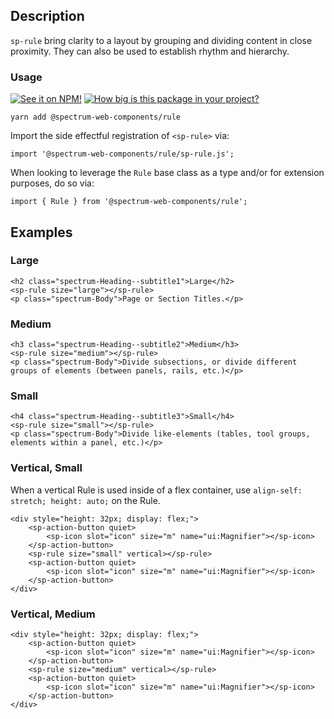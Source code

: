 ## Description

`sp-rule` bring clarity to a layout by grouping and dividing content in close proximity. They can also be used to establish rhythm and hierarchy.

### Usage

[![See it on NPM!](https://img.shields.io/npm/v/@spectrum-web-components/rule?style=for-the-badge)](https://www.npmjs.com/package/@spectrum-web-components/rule)
[![How big is this package in your project?](https://img.shields.io/bundlephobia/minzip/@spectrum-web-components/rule?style=for-the-badge)](https://bundlephobia.com/result?p=@spectrum-web-components/rule)

```
yarn add @spectrum-web-components/rule
```

Import the side effectful registration of `<sp-rule>` via:

```
import '@spectrum-web-components/rule/sp-rule.js';
```

When looking to leverage the `Rule` base class as a type and/or for extension purposes, do so via:

```
import { Rule } from '@spectrum-web-components/rule';
```

## Examples

### Large

```html-live
<h2 class="spectrum-Heading--subtitle1">Large</h2>
<sp-rule size="large"></sp-rule>
<p class="spectrum-Body">Page or Section Titles.</p>
```

### Medium

```html-live
<h3 class="spectrum-Heading--subtitle2">Medium</h3>
<sp-rule size="medium"></sp-rule>
<p class="spectrum-Body">Divide subsections, or divide different groups of elements (between panels, rails, etc.)</p>
```

### Small

```html-live
<h4 class="spectrum-Heading--subtitle3">Small</h4>
<sp-rule size="small"></sp-rule>
<p class="spectrum-Body">Divide like-elements (tables, tool groups, elements within a panel, etc.)</p>
```

### Vertical, Small

When a vertical Rule is used inside of a flex container, use `align-self: stretch; height: auto;` on the Rule.

```html-live
<div style="height: 32px; display: flex;">
    <sp-action-button quiet>
        <sp-icon slot="icon" size="m" name="ui:Magnifier"></sp-icon>
    </sp-action-button>
    <sp-rule size="small" vertical></sp-rule>
    <sp-action-button quiet>
        <sp-icon slot="icon" size="m" name="ui:Magnifier"></sp-icon>
    </sp-action-button>
</div>
```

### Vertical, Medium

```html-live
<div style="height: 32px; display: flex;">
    <sp-action-button quiet>
        <sp-icon slot="icon" size="m" name="ui:Magnifier"></sp-icon>
    </sp-action-button>
    <sp-rule size="medium" vertical></sp-rule>
    <sp-action-button quiet>
        <sp-icon slot="icon" size="m" name="ui:Magnifier"></sp-icon>
    </sp-action-button>
</div>
```

